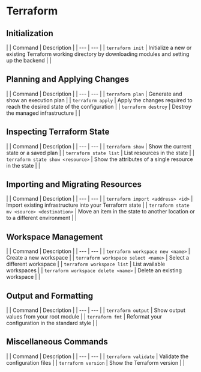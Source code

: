 # Terraform

## Initialization
|
| Command | Description |
| --- | --- |
| `terraform init` | Initialize a new or existing Terraform working directory by downloading modules and setting up the backend |
|
## Planning and Applying Changes
|
| Command | Description |
| --- | --- |
| `terraform plan` | Generate and show an execution plan |
| `terraform apply` | Apply the changes required to reach the desired state of the configuration |
| `terraform destroy` | Destroy the managed infrastructure |
|
## Inspecting Terraform State
|
| Command | Description |
| --- | --- |
| `terraform show` | Show the current state or a saved plan |
| `terraform state list` | List resources in the state |
| `terraform state show <resource>` | Show the attributes of a single resource in the state |
|
## Importing and Migrating Resources
|
| Command | Description |
| --- | --- |
| `terraform import <address> <id>` | Import existing infrastructure into your Terraform state |
| `terraform state mv <source> <destination>` | Move an item in the state to another location or to a different environment |
|
## Workspace Management
|
| Command | Description |
| --- | --- |
| `terraform workspace new <name>` | Create a new workspace |
| `terraform workspace select <name>` | Select a different workspace |
| `terraform workspace list` | List available workspaces |
| `terraform workspace delete <name>` | Delete an existing workspace |
|
## Output and Formatting
|
| Command | Description |
| --- | --- |
| `terraform output` | Show output values from your root module |
| `terraform fmt` | Reformat your configuration in the standard style |
|
## Miscellaneous Commands
|
| Command | Description |
| --- | --- |
| `terraform validate` | Validate the configuration files |
| `terraform version` | Show the Terraform version |
|
